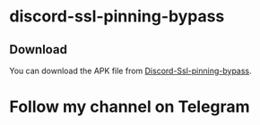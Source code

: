 # discord-ssl-pinning-bypass
## Download

You can download the APK file from [Discord-Ssl-pinning-bypass](https://github.com/is-L7N/discord-ssl-pinning-bypass-/releases/download/discord/Discord-Ssl-By-L7N.apk).

# Follow my channel on Telegram 

